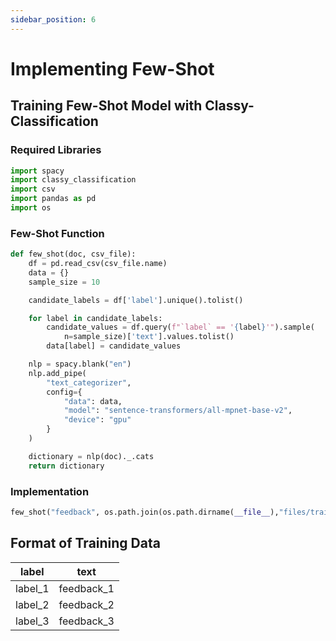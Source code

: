 ```yaml
---
sidebar_position: 6
---
```


# Implementing Few-Shot

## Training Few-Shot Model with Classy-Classification

### Required Libraries

```py
import spacy
import classy_classification
import csv
import pandas as pd
import os
```

### Few-Shot Function

```py
def few_shot(doc, csv_file):
    df = pd.read_csv(csv_file.name)
    data = {}
    sample_size = 10

    candidate_labels = df['label'].unique().tolist()

    for label in candidate_labels:
        candidate_values = df.query(f"`label` == '{label}'").sample(
            n=sample_size)['text'].values.tolist()
        data[label] = candidate_values

    nlp = spacy.blank("en")
    nlp.add_pipe(
        "text_categorizer",
        config={
            "data": data,
            "model": "sentence-transformers/all-mpnet-base-v2",
            "device": "gpu"
        }
    )

    dictionary = nlp(doc)._.cats
    return dictionary
```

### Implementation

```py
few_shot("feedback", os.path.join(os.path.dirname(__file__),"files/train1.csv"))
```

## Format of Training Data
| label   | text       |
| ------- | ---------- |
| label_1 | feedback_1 |
| label_2 | feedback_2 |
| label_3 | feedback_3 |
